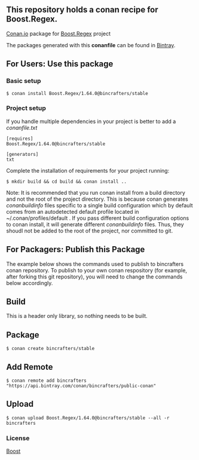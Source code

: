## This repository holds a conan recipe for Boost.Regex.

[Conan.io](https://conan.io) package for [Boost.Regex](https://github.com/Boostorg/Regex) project

The packages generated with this **conanfile** can be found in [Bintray](https://bintray.com/bincrafters/public-conan/Boost.Regex%3Abincrafters).

## For Users: Use this package

### Basic setup

    $ conan install Boost.Regex/1.64.0@bincrafters/stable

### Project setup

If you handle multiple dependencies in your project is better to add a *conanfile.txt*

    [requires]
    Boost.Regex/1.64.0@bincrafters/stable

    [generators]
    txt

Complete the installation of requirements for your project running:</small></span>

    $ mkdir build && cd build && conan install ..
	
Note: It is recommended that you run conan install from a build directory and not the root of the project directory.  This is because conan generates *conanbuildinfo* files specific to a single build configuration which by default comes from an autodetected default profile located in ~/.conan/profiles/default .  If you pass different build configuration options to conan install, it will generate different *conanbuildinfo* files.  Thus, they shoudl not be added to the root of the project, nor committed to git. 

## For Packagers: Publish this Package

The example below shows the commands used to publish to bincrafters conan repository. To publish to your own conan respository (for example, after forking this git repository), you will need to change the commands below accordingly. 

## Build  

This is a header only library, so nothing needs to be built.

## Package 

    $ conan create bincrafters/stable
	
## Add Remote

	$ conan remote add bincrafters "https://api.bintray.com/conan/bincrafters/public-conan"

## Upload

    $ conan upload Boost.Regex/1.64.0@bincrafters/stable --all -r bincrafters

### License
[Boost](LICENSE)
